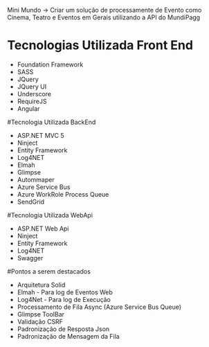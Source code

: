 Mini Mundo -> Criar um solução de processamente de Evento como Cinema, Teatro e Eventos em Gerais utilizando a API do MundiPagg

# Tecnologias Utilizada Front End
 - Foundation Framework
 - SASS
 - JQuery
 - JQuery UI
 - Underscore
 - RequireJS
 - Angular

#Tecnologia Utilizada BackEnd
  - ASP.NET MVC 5
  - Ninject
  - Entity Framework
  - Log4NET
  - Elmah
  - Glimpse
  - Autommaper
  - Azure Service Bus
  - Azure WorkRole Process Queue
  - SendGrid

#Tecnologia Utilizada WebApi
  - ASP.NET Web Api
  - Ninject
  - Entity Framework
  - Log4NET
  - Swagger

#Pontos a serem destacados
  - Arquitetura Solid
  - Elmah - Para log de Eventos Web
  - Log4Net - Para log de Execução
  - Processamento de Fila Async (Azure Service Bus Queue)
  - Glimpse ToolBar
  - Validação CSRF
  - Padronização de Resposta Json
  - Padronização de Mensagem da Fila


